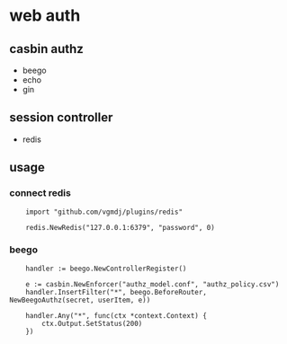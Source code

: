 # web auth

## casbin authz
- beego
- echo
- gin

## session controller
- redis

## usage
### connect redis

```
    import "github.com/vgmdj/plugins/redis"

    redis.NewRedis("127.0.0.1:6379", "password", 0)
```

### beego
 
```
    handler := beego.NewControllerRegister()
    
    e := casbin.NewEnforcer("authz_model.conf", "authz_policy.csv")
    handler.InsertFilter("*", beego.BeforeRouter, NewBeegoAuthz(secret, userItem, e))
    
    handler.Any("*", func(ctx *context.Context) {
    	ctx.Output.SetStatus(200)
    })
```
